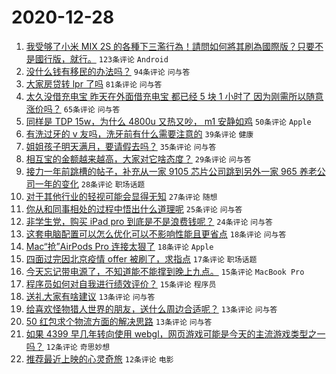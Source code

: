 # 2020-12-28

1. [我受够了小米 MIX 2S 的各種下三濫行為！請問如何將其刷為國際版？只要不是國行版，就行。](https://www.v2ex.com/t/739580) ``123条评论`` ``Android``
1. [没什么钱有移民的办法吗？](https://www.v2ex.com/t/739499) ``94条评论`` ``问与答``
1. [大家房贷转 lpr 了吗](https://www.v2ex.com/t/739497) ``81条评论`` ``问与答``
1. [太久没借充电宝 昨天在外面借充电宝 都已经 5 块 1 小时了 因为刚需所以随意涨价吗？](https://www.v2ex.com/t/739541) ``65条评论`` ``问与答``
1. [同样是 TDP 15w，为什么 4800u 又热又吵， m1 安静如鸡](https://www.v2ex.com/t/739574) ``50条评论`` ``Apple``
1. [有洗过牙的 v 友吗，洗牙前有什么需要注意的](https://www.v2ex.com/t/739600) ``39条评论`` ``健康``
1. [姐姐孩子明天满月，要请假去吗？](https://www.v2ex.com/t/739501) ``35条评论`` ``问与答``
1. [相互宝的金额越来越高，大家对它啥态度？](https://www.v2ex.com/t/739607) ``29条评论`` ``问与答``
1. [接力一年前跳槽的帖子，补充从一家 9105 芯片公司跳到另外一家 965 养老公司一年的变化](https://www.v2ex.com/t/739605) ``28条评论`` ``职场话题``
1. [对于其他行业的轻视可能会显得无知](https://www.v2ex.com/t/739572) ``27条评论`` ``随想``
1. [你从和同事相处的过程中悟出什么道理呢](https://www.v2ex.com/t/739620) ``25条评论`` ``问与答``
1. [非学生党，购买 iPad pro 到底是不是浪费钱呢？](https://www.v2ex.com/t/739575) ``24条评论`` ``问与答``
1. [这套电脑配置可以怎么优化可以不影响性能且更省点](https://www.v2ex.com/t/739589) ``18条评论`` ``问与答``
1. [Mac“抢”AirPods Pro 连接太狠了](https://www.v2ex.com/t/739521) ``18条评论`` ``Apple``
1. [四面过完因北京疫情 offer 被刷了，求指点](https://www.v2ex.com/t/739560) ``17条评论`` ``职场话题``
1. [今天忘记带电源了，不知道能不能撑到晚上九点。](https://www.v2ex.com/t/739614) ``15条评论`` ``MacBook Pro``
1. [程序员如何对自我进行绩效评价？](https://www.v2ex.com/t/739542) ``15条评论`` ``程序员``
1. [送礼大家有啥建议](https://www.v2ex.com/t/739622) ``13条评论`` ``问与答``
1. [给喜欢怪物猎人世界的朋友，送什么周边合适呢？](https://www.v2ex.com/t/739522) ``13条评论`` ``问与答``
1. [50 红包求个物流方面的解决思路](https://www.v2ex.com/t/739513) ``13条评论`` ``问与答``
1. [如果 4399 早几年转向使用 webgl，网页游戏可能是今天的主流游戏类型之一吗？](https://www.v2ex.com/t/739598) ``12条评论`` ``奇思妙想``
1. [推荐最近上映的心灵奇旅](https://www.v2ex.com/t/739569) ``12条评论`` ``电影``
